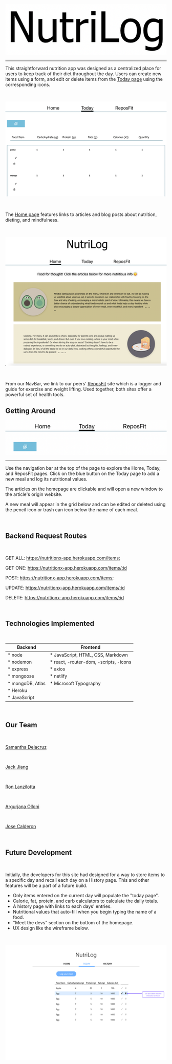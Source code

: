 ![Title: NutriLog](./imgs/Logo.png)
___________________________________________________

This straightforward nutrition app was designed as a centralized place for users to keep track of their diet throughout the day. Users can create new items using a form, and edit or delete items from the [Today page](https://nutrilogx.netlify.app/today) using the corresponding icons.

<br>

![Today Screen](./imgs/Today.png)

<br>

The [Home page](https://nutrilogx.netlify.app/) features links to articles and blog posts about nutrition, dieting, and mindfulness.

<br>

![Home Screen](./imgs/Home.png)

<br>

From our NavBar, we link to our peers' [ReposFit](https://reposfit.netlify.app/) site which is a logger and guide for exercise and weight lifting. Used together, both sites offer a powerful set of health tools.
<br>

## Getting Around

![NavBar](./imgs/NavBar.png)

___________________________________________________
Use the navigation bar at the top of the page to explore the Home, Today, and ReposFit pages. Click on the blue button on the Today page to add a new meal and log its nutritional values.

The articles on the homepage are clickable and will open a new window to the article's origin website.

A new meal will appear in the grid below and can be edited or deleted using the pencil icon or trash can icon below the name of each meal.

<br>

## Backend Request Routes

<br>

GET ALL: https://nutritionx-app.herokuapp.com/items;

GET ONE: https://nutritionx-app.herokuapp.com/items/:id

POST: https://nutritionx-app.herokuapp.com/items;

UPDATE: https://nutritionx-app.herokuapp.com/items/:id

DELETE: https://nutritionx-app.herokuapp.com/items/:id

<br>

## Technologies Implemented

<br>

| Backend          	| Frontend                               	|
|------------------	|----------------------------------------	|
| * node           	| * JavaScript, HTML, CSS, Markdown      	|
| * nodemon        	| * react, -router-dom, -scripts, -icons 	|
| * express        	| * axios                                	|
| * mongoose       	| * netlify                              	|
| * mongoDB, Atlas 	| * Microsoft Typography                 	|
| * Heroku         	|                                        	|
| * JavaScript     	|                                        	|

<br>

## Our Team

<br>

[Samantha Delacruz](https://github.com/sdmantha)

<br>

[Jack Jiang](https://github.com/jjiang9888)

<br>

[Ron Lanzilotta](https://github.com/RonLanzilotta)

<br>

[Argurjana Olloni](https://github.com/argurjanaolloni)

<br>

[Jose Calderon](https://github.com/HowzayCalderon)

<br>


## Future Development

<br>

Initially, the developers for this site had designed for a way to store items to a specific day and recall each day on a History page. This and other features will be a part of a future build.

* Only items entered on the current day will populate the "today page".
* Calorie, fat, protein, and carb calculators to calculate the daily totals.
* A history page with links to each days' entries.
* Nutritional values that auto-fill when you begin typing the name of a food.
* "Meet the devs" section on the bottom of the homepage.
* UX design like the wireframe below.

<br>

![Today Screen Wireframe](./imgs/Today-Wireframe.png)
